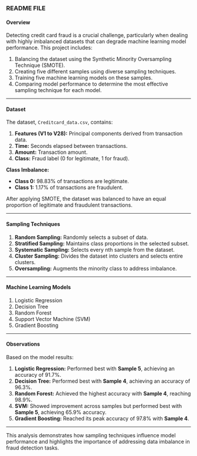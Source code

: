 
### README FILE

#### **Overview**  
Detecting credit card fraud is a crucial challenge, particularly when dealing with highly imbalanced datasets that can degrade machine learning model performance. This project includes:  
1. Balancing the dataset using the Synthetic Minority Oversampling Technique (SMOTE).  
2. Creating five different samples using diverse sampling techniques.  
3. Training five machine learning models on these samples.  
4. Comparing model performance to determine the most effective sampling technique for each model.

---

#### **Dataset**  
The dataset, `Creditcard_data.csv`, contains:  
1. **Features (V1 to V28):** Principal components derived from transaction data.  
2. **Time:** Seconds elapsed between transactions.  
3. **Amount:** Transaction amount.  
4. **Class:** Fraud label (0 for legitimate, 1 for fraud).  

**Class Imbalance:**  
- **Class 0:** 98.83% of transactions are legitimate.  
- **Class 1:** 1.17% of transactions are fraudulent.  

After applying SMOTE, the dataset was balanced to have an equal proportion of legitimate and fraudulent transactions.

---

#### **Sampling Techniques**  
1. **Random Sampling:** Randomly selects a subset of data.  
2. **Stratified Sampling:** Maintains class proportions in the selected subset.  
3. **Systematic Sampling:** Selects every nth sample from the dataset.  
4. **Cluster Sampling:** Divides the dataset into clusters and selects entire clusters.  
5. **Oversampling:** Augments the minority class to address imbalance.

---

#### **Machine Learning Models**  
1. Logistic Regression  
2. Decision Tree  
3. Random Forest  
4. Support Vector Machine (SVM)  
5. Gradient Boosting  

---

#### **Observations**  
Based on the model results:  
1. **Logistic Regression:** Performed best with **Sample 5**, achieving an accuracy of 91.7%.  
2. **Decision Tree:** Performed best with **Sample 4**, achieving an accuracy of 96.3%.  
3. **Random Forest:** Achieved the highest accuracy with **Sample 4**, reaching 98.9%.  
4. **SVM:** Showed improvement across samples but performed best with **Sample 5**, achieving 65.9% accuracy.  
5. **Gradient Boosting:** Reached its peak accuracy of 97.8% with **Sample 4**.

---

This analysis demonstrates how sampling techniques influence model performance and highlights the importance of addressing data imbalance in fraud detection tasks.
